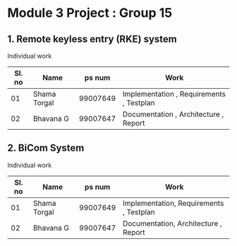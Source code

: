 # Module 3 Project : Group 15
## 1. Remote keyless entry (RKE) system

Individual work

|Sl. no	| Name | ps num | Work |
| --- | --- | --- | --- |
|01|	Shama Torgal | 99007649 | Implementation , Requirements , Testplan |
|02	|Bhavana G | 99007647 | Documentation , Architecture , Report |

## 2. BiCom System

Individual work

|Sl. no	| Name | ps num | Work |
| --- | --- | --- | --- |
|01|	Shama Torgal | 99007649 | Implementation, Requirements , Testplan |
|02	|Bhavana G | 99007647 | Documentation, Architecture , Report |





